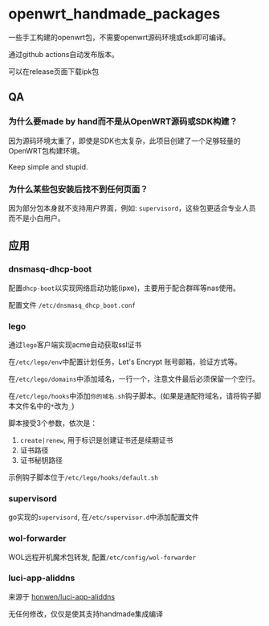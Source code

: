 # openwrt_handmade_packages

一些手工构建的openwrt包，不需要openwrt源码环境或sdk即可编译。

通过github actions自动发布版本。

可以在release页面下载ipk包

## QA

### 为什么要made by hand而不是从OpenWRT源码或SDK构建？

因为源码环境太重了，即使是SDK也太复杂，此项目创建了一个足够轻量的OpenWRT包构建环境。

Keep simple and stupid.

### 为什么某些包安装后找不到任何页面？

因为部分包本身就不支持用户界面，例如: `supervisord`，这些包更适合专业人员而不是小白用户。

## 应用

### dnsmasq-dhcp-boot

配置`dhcp-boot`以实现网络启动功能(ipxe)，主要用于配合群晖等nas使用。

配置文件 `/etc/dnsmasq_dhcp_boot.conf`

### lego

通过`lego`客户端实现acme自动获取ssl证书

在`/etc/lego/env`中配置计划任务，Let's Encrypt 账号邮箱，验证方式等。

在`/etc/lego/domains`中添加域名，一行一个，注意文件最后必须保留一个空行。

在`/etc/lego/hooks`中添加`你的域名.sh`钩子脚本。(如果是通配符域名，请将钩子脚本文件名中的`*`改为`_`)

脚本接受3个参数，依次是：

1. `create|renew`, 用于标识是创建证书还是续期证书
2. 证书路径
3. 证书秘钥路径

示例钩子脚本位于`/etc/lego/hooks/default.sh`

### supervisord

go实现的`supervisord`, 在`/etc/supervisor.d`中添加配置文件

### wol-forwarder

WOL远程开机魔术包转发, 配置`/etc/config/wol-forwarder`

### luci-app-aliddns

来源于 [honwen/luci-app-aliddns](https://github.com/honwen/luci-app-aliddns)

无任何修改，仅仅是使其支持handmade集成编译

